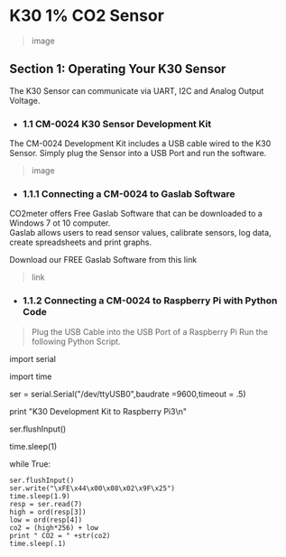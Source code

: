 # K30 1% CO2 Sensor

>image

## Section 1: Operating Your K30 Sensor
The K30 Sensor can communicate via UART, I2C and Analog Output Voltage.  

- ### 1.1 CM-0024 K30 Sensor Development Kit
The CM-0024 Development Kit includes a USB cable wired to the K30 Sensor.  Simply plug the Sensor into a USB Port and run the software.

>image

- ### 1.1.1 Connecting a CM-0024 to Gaslab Software
CO2meter offers Free Gaslab Software that can be downloaded to a Windows 7 ot 10 computer.  
Gaslab allows users to read sensor values, calibrate sensors, log data, create spreadsheets and print graphs.

Download our FREE Gaslab Software from this link
>link

- ### 1.1.2 Connecting a CM-0024 to Raspberry Pi with Python Code

>Plug the USB Cable into the USB Port of a Raspberry Pi
>Run the following Python Script.


import serial

import time

ser = serial.Serial("/dev/ttyUSB0",baudrate =9600,timeout = .5)

print "K30 Development Kit to Raspberry Pi3\n"

ser.flushInput()

time.sleep(1)


while True:

    ser.flushInput()
    ser.write("\xFE\x44\x00\x08\x02\x9F\x25")
    time.sleep(1.9)
    resp = ser.read(7)
    high = ord(resp[3])
    low = ord(resp[4])
    co2 = (high*256) + low
    print " CO2 = " +str(co2)
    time.sleep(.1)
